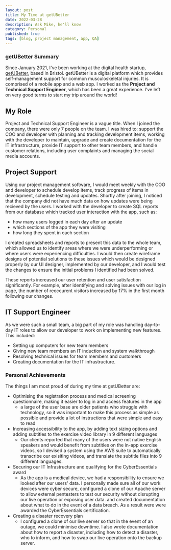 ```yaml
---
layout: post
title: My Time at getUBetter
date: 2022-03-28
description: Ask Mike, he'll know
category: Personal
published: true
tags: [blog, project management, app, QA]
---
```


### getUBetter Summary

Since January 2021, I've been working at the digital health startup, [getUBetter](https://getubetter.com/), based in Bristol.
getUBetter is a digital platform which provides self-management support for common musculoskeletal injuries. It is comprised of a mobile app and a web app.
I worked as the <b>Project and Technical Support Engineer</b>, which has been a great experience. I've left on very good terms to start my trip around the world! 

## My Role
Project and Technical Support Engineer is a vague title. When I joined the company, there were only 7 people on the team. I was hired to: support the COO and developer with planning and tracking development items, working with the developer to maintain, upgrade and create documentation for the IT infrastructure, provide IT support to other team members, and handle customer relations, including user complaints and managing the social media accounts.

## Project Support

Using our project management software, I would meet weekly with the COO and developer to schedule develop items, track progress of items in development, schedule testing and updates.
Shortly after joining, I noticed that the company did not have much data on how updates were being recieved by the users. I worked with the developer to create SQL reports from our database which tracked user interaction with the app, such as:
* how many users logged in each day after an update
* which sections of the app they were visiting
* how long they spent in each section

I created spreadsheets and reports to present this data to the whole team, which allowed us to identify areas where we were underperforming or where users were experiencing difficulties. I would then create wireframe designs of potential solutions to these issues which would be designed properly by our UI designer, implemented by our developer, and I would test the changes to ensure the initial problems I identified had been solved.

These reports increased our user retention and user satisfaction significantly. For example, after identifying and solving issues with our log in page, the number of reoccurent visitors increased by 17% in the first month following our changes.

## IT Support Engineer

As we were such a small team, a big part of my role was handling day-to-day IT roles to allow our developer to work on implementing new features. This included:
* Setting up computers for new team members
* Giving new team members an IT induction and system walkthrough
* Resolving technical issues for team members and customers
* Creating documentation for the IT infrastructure.

### Personal Achievements
The things I am most proud of during my time at getUBetter are:

* Optimising the registration process and medical screening questionnaire, making it easier to log in and access features in the app 
    * a large of the user base are older patients who struggle with technology, so it was important to make this process as simple as possible and provide a lot of instructions that were simple and easy to read
* Increasing accessibility to the app, by adding text sizing options and adding subtitles to the exercise video library in 9 different languages
    * Our clients reported that many of the users were not native English speakers and would benefit from subtitles on the in-app exercise videos, so I devised a system using the AWS suite to automatically transcribe our exisiting videos, and translate the subtitle files into 9 different languages.
* Securing our IT Infrastructure and qualifying for the CyberEssentials award
    * As the app is a medical device, we had a responsibility to ensure we looked after our users' data. I personally made sure all of our work devices were cyber secure, configured a clone of our Apache server to allow external pentesters to test our security without disrupting our live operation or exposing user data. and created documentation about what to do in the event of a data breach. As a result were were awarded the CyberEssentials certification.
* Creating a disaster recovery plan
    * I configured a clone of our live server so that in the event of an outage, we could minimise downtime. I also wrote documentation about how to report a disaster, including how to detect a disaster, who to inform, and how to swap our live operation onto the backup server.

